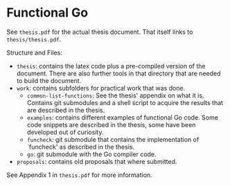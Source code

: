 # Functional Go

<!--- `Build this document with docker run -it -v (pwd):/build/ pandoc/latex -s /build/README.md -o /build/README.pdf` -->

See `thesis.pdf` for the actual thesis document. That itself links to `thesis/thesis.pdf`.

Structure and Files:

- `thesis`: contains the latex code plus a pre-compiled version of the document.
  There are also further tools in that directory that are needed to build the
  document.
- `work`: contains subfolders for practical work that was done.
  - `common-list-functions`: See the thesis' appendix on what it is.
    Contains git submodules and a shell script to acquire the results
    that are described in the thesis.
  - `examples`: contains different examples of functional Go code. Some code snippets
    are described in the thesis, some have been developed out of curiosity.
  - `funcheck`: git submodule that contains the implementation of `funcheck' as described
    in the thesis.
  - `go`: git submodule with the Go compiler code.
- `proposals`: contains old proposals that where submitted.

See Appendix 1 in `thesis.pdf` for more information.
